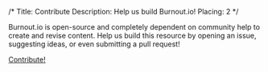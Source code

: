 /*
Title: Contribute
Description: Help us build Burnout.io!
Placing: 2
*/

Burnout.io is open-source and completely dependent on community help to create and revise content. 
Help us build this resource by opening an issue, suggesting ideas, or even submitting a pull request!


<div id="action">
	<a class="pure-button pure-button-primary button-action" target="_blank" href="https://github.com/reignite/burnout.io">Contribute!</a>
</div>
